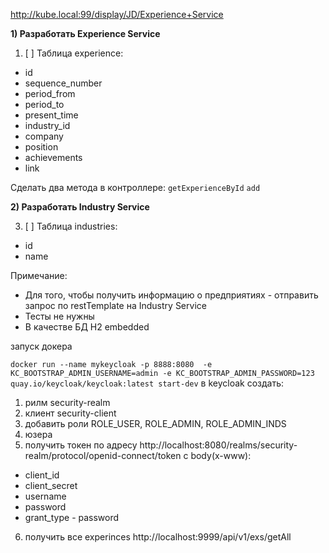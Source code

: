 http://kube.local:99/display/JD/Experience+Service

**1) Разработать Experience Service**

1. [ ] Таблица experience:

* id
* sequence_number
* period_from
* period_to
* present_time
* industry_id
* company
* position
* achievements
* link

Сделать два метода в контроллере:
`getExperienceById`
`add`

**2) Разработать Industry Service**

3. [ ] Таблица industries:

* id
* name

Примечание:

* Для того, чтобы получить информацию о предприятиях - отправить запрос по restTemplate на Industry Service
* Тесты не нужны
* В качестве БД H2 embedded

запуск докера

`docker run --name mykeycloak -p 8888:8080  -e KC_BOOTSTRAP_ADMIN_USERNAME=admin -e KC_BOOTSTRAP_ADMIN_PASSWORD=123 quay.io/keycloak/keycloak:latest start-dev`
в keycloak создать:

1. рилм security-realm
2. клиент security-client
3. добавить роли ROLE_USER, ROLE_ADMIN, ROLE_ADMIN_INDS
4. юзера
5. получить токен по адресу http://localhost:8080/realms/security-realm/protocol/openid-connect/token с body(x-www):

- client_id
- client_secret
- username
- password
- grant_type - password

6. получить все experinces http://localhost:9999/api/v1/exs/getAll
